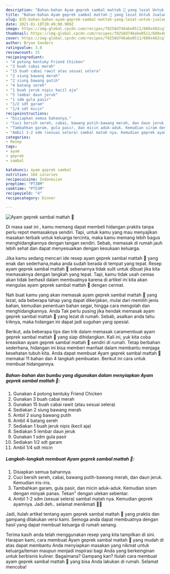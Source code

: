 ```yaml
---
description: "Bahan-bahan Ayam geprek sambal mattah 🤤 yang lezat Untuk Jualan"
title: "Bahan-bahan Ayam geprek sambal mattah 🤤 yang lezat Untuk Jualan"
slug: 835-bahan-bahan-ayam-geprek-sambal-mattah-yang-lezat-untuk-jualan
date: 2021-01-10T20:49:00.909Z
image: https://img-global.cpcdn.com/recipes/f8258d746abe0511/680x482cq70/ayam-geprek-sambal-mattah-🤤-foto-resep-utama.jpg
thumbnail: https://img-global.cpcdn.com/recipes/f8258d746abe0511/680x482cq70/ayam-geprek-sambal-mattah-🤤-foto-resep-utama.jpg
cover: https://img-global.cpcdn.com/recipes/f8258d746abe0511/680x482cq70/ayam-geprek-sambal-mattah-🤤-foto-resep-utama.jpg
author: Bryan Sanders
ratingvalue: 3.8
reviewcount: 15
recipeingredient:
- "4 potong kentuky Friend Chicken"
- "3 buah cabai merah"
- "15 buah cabai rawit atau sesuai selera"
- "2 siung bawang merah"
- "2 siung bawang putih"
- "4 batang sereh"
- "1 buah jeruk nipis kecil aja"
- "5 lembar daun jeruk"
- "1 sdm gula pasir"
- "1/2 sdt garam"
- "1/4 sdt micin"
recipeinstructions:
- "Disiapkan semua bahannya."
- "Cuci bersih sereh, cabai, bawang putih-bawang merah, dan daun jeruk. Kemudian iris-iris."
- "Tambahkan garam, gula pasir, dan micin aduk-aduk. Kemudian siram dengan minyak panas. Tekan&#34; dengan ulekan sebentar."
- "Ambil 1-2 sdm (sesuai selera) sambal matah nya. Kemudian geprek ayamnya. Jadi deh.. selamat menikmati 🥰😍"
categories:
- Resep
tags:
- ayam
- geprek
- sambal

katakunci: ayam geprek sambal 
nutrition: 164 calories
recipecuisine: Indonesian
preptime: "PT30M"
cooktime: "PT53M"
recipeyield: "4"
recipecategory: Dinner

---
```



![Ayam geprek sambal mattah 🤤](https://img-global.cpcdn.com/recipes/f8258d746abe0511/680x482cq70/ayam-geprek-sambal-mattah-🤤-foto-resep-utama.jpg)

Di masa  saat ini , kamu memang dapat membeli hidangan praktis tanpa perlu repot memasaknya sendiri. Tapi, untuk kamu yang mau menyajikan masakan terbaik untuk keluarga tercinta, maka kamu memang lebih bagus menghidangkannya dengan tangan sendiri. Sebab, memasak di rumah jauh lebih sehat dan dapat menyesuaikan dengan kesukaan keluarga.

Jika kamu sedang mencari ide resep ayam geprek sambal mattah 🤤 yang enak dan sederhana,maka anda sudah berada di tempat yang tepat. Resep ayam geprek sambal mattah 🤤  sebenarnya tidak sulit untuk dibuat jika kita memasaknya dengan langkah yang tepat. Tapi, kamu tidak usah cemas akan tidak berhasil dalam membuatnya 
karena di artikel ini kita akan mengulas ayam geprek sambal mattah 🤤 dengan cermat.  



Nah buat kamu yang akan memasak ayam geprek sambal mattah 🤤 yang lezat, ada beberapa tahap yang dapat dikerjakan, mulai dari memilih jenis bahan, kemudian penentuan bahan segar, hingga cara mengolah dan menghidangkannya. Anda Tak perlu pusing jika hendak memasak ayam geprek sambal mattah 🤤 yang lezat di rumah. Sebab, asalkan anda  tahu triknya, maka hidangan ini dapat jadi suguhan yang spesial.

Berikut, ada beberapa tips dan trik dalam memasak caramembuat ayam geprek sambal mattah 🤤 yang siap dihidangkan. Kali ini, yuk kita coba kreasikan ayam geprek sambal mattah 🤤 sendiri di rumah. Tetap berbahan sederhana, hidangan ini bisa memberi manfaat dalam membantu menjaga kesehatan tubuh kita. Anda dapat membuat Ayam geprek sambal mattah 🤤 memakai 11 bahan dan 4 langkah pembuatan. Berikut ini cara untuk membuat hidangannya.

<!--inarticleads1-->

##### Bahan-bahan dan bumbu yang digunakan dalam menyiapkan Ayam geprek sambal mattah 🤤:

1. Gunakan 4 potong kentuky Friend Chicken
1. Gunakan 3 buah cabai merah
1. Gunakan 15 buah cabai rawit (atau sesuai selera)
1. Sediakan 2 siung bawang merah
1. Ambil 2 siung bawang putih
1. Ambil 4 batang sereh
1. Sediakan 1 buah jeruk nipis (kecil aja)
1. Sediakan 5 lembar daun jeruk
1. Gunakan 1 sdm gula pasir
1. Sediakan 1/2 sdt garam
1. Ambil 1/4 sdt micin




<!--inarticleads2-->

##### Langkah-langkah membuat Ayam geprek sambal mattah 🤤:

1. Disiapkan semua bahannya.
1. Cuci bersih sereh, cabai, bawang putih-bawang merah, dan daun jeruk. Kemudian iris-iris.
1. Tambahkan garam, gula pasir, dan micin aduk-aduk. Kemudian siram dengan minyak panas. Tekan&#34; dengan ulekan sebentar.
1. Ambil 1-2 sdm (sesuai selera) sambal matah nya. Kemudian geprek ayamnya. Jadi deh.. selamat menikmati 🥰😍




Jadi, itulah artikel tentang  ayam geprek sambal mattah 🤤  yang praktis dan gampang dilakukan versi kami. Semoga anda dapat membuatnya dengan hasil yang dapat membuat keluarga di rumah senang. 

Terima kasih anda telah menggunakan resep yang kita tampilkan di sini. Harapan kami, cara membuat  Ayam geprek sambal mattah 🤤 yang mudah di atas dapat membantu Anda menyiapkan masakan yang nikmat untuk keluarga/teman maupun menjadi inspirasi bagi Anda yang berkeinginan untuk berbisnis kuliner. Bagaimana? Gampang kan? Itulah cara membuat ayam geprek sambal mattah 🤤 yang bisa Anda lakukan di rumah. Selamat mencoba!

